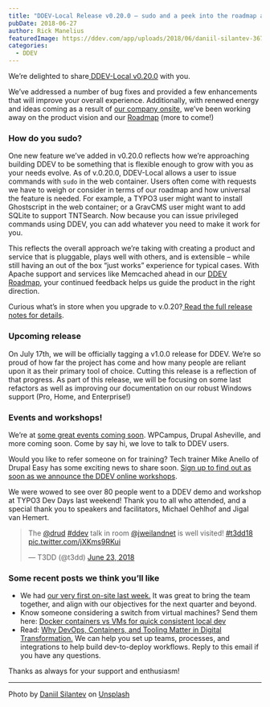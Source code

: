 ```yaml
---
title: "DDEV-Local Release v0.20.0 – sudo and a peek into the roadmap ahead"
pubDate: 2018-06-27
author: Rick Manelius
featuredImage: https://ddev.com/app/uploads/2018/06/daniil-silantev-367138-unsplash.jpg
categories:
  - DDEV
---
```


We’re delighted to share[ DDEV-Local v0.20.0](https://github.com/drud/ddev/releases/tag/v0.20.0) with you.

We’ve addressed a number of bug fixes and provided a few enhancements that will improve your overall experience. Additionally, with renewed energy and ideas coming as a result of [our company onsite](https://ddev.com/devops/onsite-collaboration-and-communication/), we’ve been working away on the product vision and our [Roadmap](https://github.com/drud/ddev/wiki/Roadmap) (more to come!)

### How do you sudo?

One new feature we’ve added in v0.20.0 reflects how we’re approaching building DDEV to be something that is flexible enough to grow with you as your needs evolve. As of v.0.20.0, DDEV-Local allows a user to issue commands with `sudo` in the web container. Users often come with requests we have to weigh or consider in terms of our roadmap and how universal the feature is needed. For example, a TYPO3 user might want to install Ghostscript in the web container; or a GravCMS user might want to add SQLite to support TNTSearch. Now because you can issue privileged commands using DDEV, you can add whatever you need to make it work for you.

This reflects the overall approach we’re taking with creating a product and service that is pluggable, plays well with others, and is extensible – while still having an out of the box “just works” experience for typical cases. With Apache support and services like Memcached ahead in our [DDEV Roadmap](https://github.com/drud/ddev/wiki/Roadmap), your continued feedback helps us guide the product in the right direction.

Curious what’s in store when you upgrade to v.0.20?[ Read the full release notes for details](https://github.com/drud/ddev/releases/tag/v0.20.0).

### Upcoming release

On July 17th, we will be officially tagging a v1.0.0 release for DDEV. We’re so proud of how far the project has come and how many people are reliant upon it as their primary tool of choice. Cutting this release is a reflection of that progress. As part of this release, we will be focusing on some last refactors as well as improving our documentation on our robust Windows support (Pro, Home, and Enterprise!)

### Events and workshops!

We’re at [some great events coming soon](https://ddev.com/events/on-the-road-with-ddev/). WPCampus, Drupal Asheville, and more coming soon. Come by say hi, we love to talk to DDEV users.

Would you like to refer someone on for training? Tech trainer Mike Anello of Drupal Easy has some exciting news to share soon. [Sign up to find out as soon as we announce the DDEV online workshops](https://www.drupaleasy.com/ddev-workshop).

We were wowed to see over 80 people went to a DDEV demo and workshop at TYPO3 Dev Days last weekend! Thank you to all who attended, and a special thank you to speakers and facilitators, Michael Oehlhof and Jigal van Hemert.

> The [@drud](https://twitter.com/drud?ref%5Fsrc=twsrc%5Etfw) [#ddev](https://twitter.com/hashtag/ddev?src=hash&ref%5Fsrc=twsrc%5Etfw) talk in room [@jweilandnet](https://twitter.com/jweilandnet?ref%5Fsrc=twsrc%5Etfw) is well visited! [#t3dd18](https://twitter.com/hashtag/t3dd18?src=hash&ref%5Fsrc=twsrc%5Etfw) [pic.twitter.com/jXKms9RKui](https://t.co/jXKms9RKui)
>
> — T3DD (@t3dd) [June 23, 2018](https://twitter.com/t3dd/status/1010462199884779520?ref%5Fsrc=twsrc%5Etfw)

### Some recent posts we think you’ll like

- We had [our very first on-site last week.](https://ddev.com/devops/onsite-collaboration-and-communication/) It was great to bring the team together, and align with our objectives for the next quarter and beyond.
- Know someone considering a switch from virtual machines? Send them here: [Docker containers vs VMs for quick consistent local dev](https://ddev.com/ddev-local/docker-containers-vs-vms-for-quick-consistent-local-dev/)
- Read: [Why DevOps, Containers, and Tooling Matter in Digital Transformation.](https://ddev.com/devops/why-devops-containers-and-tooling-matter-in-digital-transformation/) We can help you set up teams, processes, and integrations to help build dev-to-deploy workflows. Reply to this email if you have any questions.

Thanks as always for your support and enthusiasm!

---

Photo by [Daniil Silantev](https://unsplash.com/photos/ioYwosPYC0U?utm%5Fsource=unsplash&utm%5Fmedium=referral&utm%5Fcontent=creditCopyText) on [Unsplash](https://unsplash.com/?utm%5Fsource=unsplash&utm%5Fmedium=referral&utm%5Fcontent=creditCopyText)
